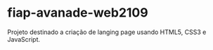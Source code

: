 # fiap-avanade-web2109

Projeto destinado a criação de langing page usando HTML5, CSS3 e JavaScript.
